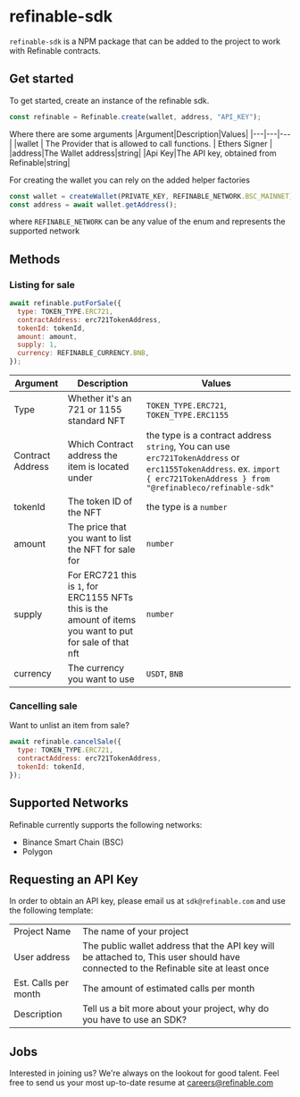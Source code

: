 # refinable-sdk

`refinable-sdk` is a NPM package that can be added to the project to work with Refinable contracts.

## Get started

To get started, create an instance of the refinable sdk.

```javascript
const refinable = Refinable.create(wallet, address, "API_KEY");
```

Where there are some arguments
|Argument|Description|Values|
|---|---|---|
|wallet | The Provider that is allowed to call functions. | Ethers Signer |
|address|The Wallet address|string|
|Api Key|The API key, obtained from Refinable|string|

For creating the wallet you can rely on the added helper factories

```javascript
const wallet = createWallet(PRIVATE_KEY, REFINABLE_NETWORK.BSC_MAINNET);
const address = await wallet.getAddress();
```

where `REFINABLE_NETWORK` can be any value of the enum and represents the supported network

## Methods

### Listing for sale

```javascript
await refinable.putForSale({
  type: TOKEN_TYPE.ERC721,
  contractAddress: erc721TokenAddress,
  tokenId: tokenId,
  amount: amount,
  supply: 1,
  currency: REFINABLE_CURRENCY.BNB,
});
```

| Argument         | Description                                                                                               | Values                                                                                                                                                                    |
| ---------------- | --------------------------------------------------------------------------------------------------------- | ------------------------------------------------------------------------------------------------------------------------------------------------------------------------- |
| Type             | Whether it's an 721 or 1155 standard NFT                                                                  | `TOKEN_TYPE.ERC721`, `TOKEN_TYPE.ERC1155`                                                                                                                                 |
| Contract Address | Which Contract address the item is located under                                                          | the type is a contract address `string`, You can use `erc721TokenAddress` or `erc1155TokenAddress`. ex. `import { erc721TokenAddress } from "@refinableco/refinable-sdk"` |
| tokenId          | The token ID of the NFT                                                                                   | the type is a `number`                                                                                                                                                    |
| amount           | The price that you want to list the NFT for sale for                                                      | `number`                                                                                                                                                                  |
| supply           | For ERC721 this is `1`, for ERC1155 NFTs this is the amount of items you want to put for sale of that nft | `number`                                                                                                                                                                  |
| currency         | The currency you want to use                                                                              | `USDT`, `BNB`                                                                                                                                                             |

### Cancelling sale

Want to unlist an item from sale?

```javascript
await refinable.cancelSale({
  type: TOKEN_TYPE.ERC721,
  contractAddress: erc721TokenAddress,
  tokenId: tokenId,
});
```

## Supported Networks

Refinable currently supports the following networks:

- Binance Smart Chain (BSC)
- Polygon

## Requesting an API Key

In order to obtain an API key, please email us at `sdk@refinable.com` and use the following template:

|                      |                                                                                                                                     |
| -------------------- | ----------------------------------------------------------------------------------------------------------------------------------- |
| Project Name         | The name of your project                                                                                                            |
| User address         | The public wallet address that the API key will be attached to, This user should have connected to the Refinable site at least once |
| Est. Calls per month | The amount of estimated calls per month                                                                                             |
| Description          | Tell us a bit more about your project, why do you have to use an SDK?                                                               |

## Jobs

Interested in joining us? We're always on the lookout for good talent. Feel free to send us your most up-to-date resume at careers@refinable.com
